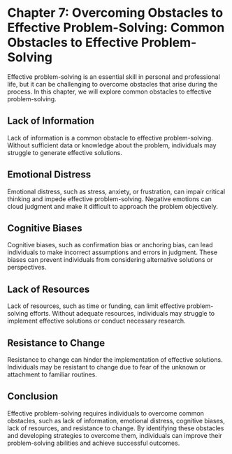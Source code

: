 Chapter 7: Overcoming Obstacles to Effective Problem-Solving: Common Obstacles to Effective Problem-Solving
===========================================================================================================

Effective problem-solving is an essential skill in personal and professional life, but it can be challenging to overcome obstacles that arise during the process. In this chapter, we will explore common obstacles to effective problem-solving.

Lack of Information
-------------------

Lack of information is a common obstacle to effective problem-solving. Without sufficient data or knowledge about the problem, individuals may struggle to generate effective solutions.

Emotional Distress
------------------

Emotional distress, such as stress, anxiety, or frustration, can impair critical thinking and impede effective problem-solving. Negative emotions can cloud judgment and make it difficult to approach the problem objectively.

Cognitive Biases
----------------

Cognitive biases, such as confirmation bias or anchoring bias, can lead individuals to make incorrect assumptions and errors in judgment. These biases can prevent individuals from considering alternative solutions or perspectives.

Lack of Resources
-----------------

Lack of resources, such as time or funding, can limit effective problem-solving efforts. Without adequate resources, individuals may struggle to implement effective solutions or conduct necessary research.

Resistance to Change
--------------------

Resistance to change can hinder the implementation of effective solutions. Individuals may be resistant to change due to fear of the unknown or attachment to familiar routines.

Conclusion
----------

Effective problem-solving requires individuals to overcome common obstacles, such as lack of information, emotional distress, cognitive biases, lack of resources, and resistance to change. By identifying these obstacles and developing strategies to overcome them, individuals can improve their problem-solving abilities and achieve successful outcomes.
